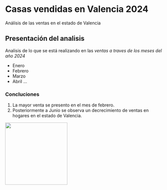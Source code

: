 # Casas vendidas en Valencia 2024
Análisis de las ventas en el estado de Valencia


## Presentación del analisis

Analisis de lo que se está realizando en las *ventas a traves de los meses del año 2024*
- Enero
- Febrero
- Marzo
- Abril ...

### **Concluciones**

1. La mayor venta se presento en el mes de febrero.
2. Posteriormente a Junio se observa un decrecimiento de ventas en hogares en el estado de Valencia. 

<img src="![442d0e69-6716-420c-a8a9-75f580a5a5d7](https://github.com/user-attachments/assets/885f6df5-1ea7-48e8-b4dd-7d80f75ea4b3)" width="200"/>



